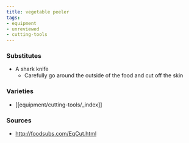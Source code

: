 ```yaml
---
title: vegetable peeler
tags:
- equipment
- unreviewed
- cutting-tools
---
```

### Substitutes
- A shark knife
	- Carefully go around the outside of the food and cut off the skin 

### Varieties
* [[equipment/cutting-tools/_index]]

### Sources
* http://foodsubs.com/EqCut.html
